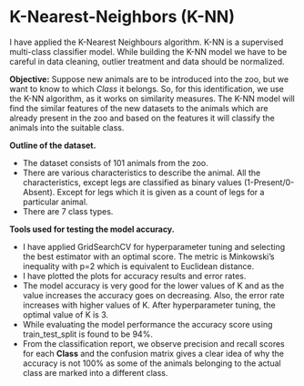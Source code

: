# K-Nearest-Neighbors (K-NN)
I have applied the K-Nearest Neighbours algorithm. K-NN is a supervised multi-class classifier model. While building the K-NN model we have to be careful in data cleaning, outlier treatment and data should be normalized.

**Objective:** Suppose new animals are to be introduced into the zoo, but we want to know to which *Class* it belongs. So, for this identification, we use the K-NN algorithm, as it works on similarity measures. The K-NN model will find the similar features of the new datasets to the animals which are already present in the zoo and based on the features it will classify the animals into the suitable class.

**Outline of the dataset.**

* The dataset consists of 101 animals from the zoo.
* There are various characteristics to describe the animal.
    All the characteristics, except legs are classified as binary values (1-Present/0-Absent). Except for legs which it is given as a count of legs for a particular         animal.
* There are 7 class types.

**Tools used for testing the model accuracy.**

* I have applied GridSearchCV for hyperparameter tuning and selecting the best estimator with an optimal score. The metric is Minkowski’s inequality with p=2 which is equivalent to Euclidean distance.
* I have plotted the plots for accuracy results and error rates.
* The model accuracy is very good for the lower values of K and as the value increases the accuracy goes on decreasing. Also, the error rate increases with higher values of K.
        After hyperparameter tuning, the optimal value of K is 3.
* While evaluating the model performance the accuracy score using train_test_split is found to be 94%.
* From the classification report, we observe precision and recall scores for each **Class** and the confusion matrix gives a clear idea of why the accuracy is not 100% as some of the animals belonging to the actual class are marked into a different class.
